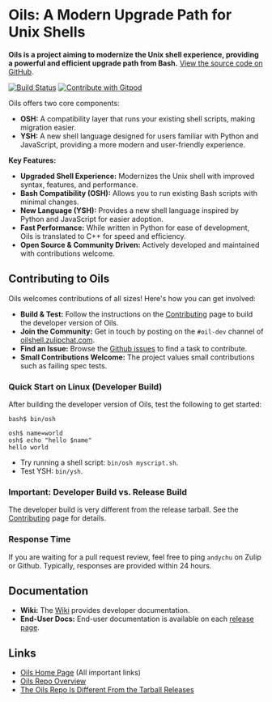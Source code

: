 # Oils: A Modern Upgrade Path for Unix Shells

**Oils is a project aiming to modernize the Unix shell experience, providing a powerful and efficient upgrade path from Bash.** [View the source code on GitHub](https://github.com/oils-for-unix/oils).

[![Build Status](https://github.com/oils-for-unix/oils/actions/workflows/all-builds.yml/badge.svg?branch=master)](https://github.com/oils-for-unix/oils/actions/workflows/all-builds.yml)
<a href="https://gitpod.io/from-referrer/">
  <img src="https://img.shields.io/badge/Contribute%20with-Gitpod-908a85?logo=gitpod" alt="Contribute with Gitpod" />
</a>

Oils offers two core components:

*   **OSH:**  A compatibility layer that runs your existing shell scripts, making migration easier.
*   **YSH:**  A new shell language designed for users familiar with Python and JavaScript, providing a more modern and user-friendly experience.

**Key Features:**

*   **Upgraded Shell Experience:** Modernizes the Unix shell with improved syntax, features, and performance.
*   **Bash Compatibility (OSH):** Allows you to run existing Bash scripts with minimal changes.
*   **New Language (YSH):** Provides a new shell language inspired by Python and JavaScript for easier adoption.
*   **Fast Performance:** While written in Python for ease of development, Oils is translated to C++ for speed and efficiency.
*   **Open Source & Community Driven:**  Actively developed and maintained with contributions welcome.

## Contributing to Oils

Oils welcomes contributions of all sizes! Here's how you can get involved:

*   **Build & Test:** Follow the instructions on the [Contributing](https://github.com/oils-for-unix/oils/wiki/Contributing) page to build the developer version of Oils.
*   **Join the Community:**  Get in touch by posting on the `#oil-dev` channel of [oilshell.zulipchat.com](https://oilshell.zulipchat.com/).
*   **Find an Issue:**  Browse the [Github issues](https://github.com/oils-for-unix/oils/issues?q=is%3Aissue+is%3Aopen+label%3A%22good+first+issue%22) to find a task to contribute.
*   **Small Contributions Welcome:** The project values small contributions such as failing spec tests.

### Quick Start on Linux (Developer Build)

After building the developer version of Oils, test the following to get started:

    bash$ bin/osh

    osh$ name=world
    osh$ echo "hello $name"
    hello world

*   Try running a shell script: `bin/osh myscript.sh`.
*   Test YSH: `bin/ysh`.

### Important: Developer Build vs. Release Build

The developer build is very different from the release tarball.  See the [Contributing](https://github.com/oils-for-unix/oils/wiki/Contributing) page for details.

### Response Time

If you are waiting for a pull request review, feel free to ping `andychu` on Zulip or Github.  Typically, responses are provided within 24 hours.

## Documentation

*   **Wiki:** The [Wiki](https://github.com/oils-for-unix/oils/wiki) provides developer documentation.
*   **End-User Docs:** End-user documentation is available on each [release page](https://oils.pub/releases.html).

## Links

*   [Oils Home Page](https://oils.pub/) (All important links)
*   [Oils Repo Overview](doc/repo-overview.md)
*   [The Oils Repo Is Different From the Tarball Releases](https://github.com/oils-for-unix/oils/wiki/The-Oils-Repo-Is-Different-From-the-Tarball-Releases)